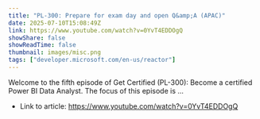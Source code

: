 ```yaml
---
title: "PL-300: Prepare for exam day and open Q&amp;A (APAC)"
date: 2025-07-10T15:08:49Z
link: https://www.youtube.com/watch?v=0YvT4EDDOgQ
showShare: false
showReadTime: false
thumbnail: images/misc.png
tags: ["developer.microsoft.com/en-us/reactor"]
---
```

Welcome to the fifth episode of Get Certified (PL-300): Become a certified Power BI Data Analyst. The focus of this episode is ...

- Link to article: https://www.youtube.com/watch?v=0YvT4EDDOgQ